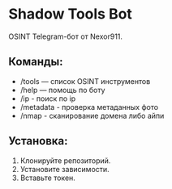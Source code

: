 # Shadow Tools Bot

OSINT Telegram-бот от Nexor911.

## Команды:
- /tools — список OSINT инструментов
- /help — помощь по боту
- /ip - поиск по ip
- /metadata - проверка метаданных фото
- /nmap - сканирование домена либо айпи

## Установка:
1. Клонируйте репозиторий.
2. Установите зависимости.
3. Вставьте токен.
